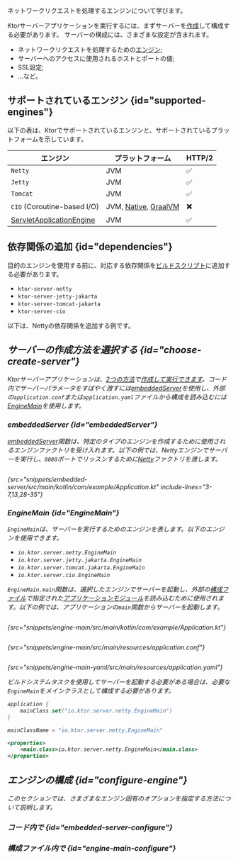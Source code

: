 [//]: # (title: サーバーエンジン)

<show-structure for="chapter" depth="3"/>

<link-summary>
ネットワークリクエストを処理するエンジンについて学びます。
</link-summary>

Ktorサーバーアプリケーションを実行するには、まずサーバーを[作成](server-create-and-configure.topic)して構成する必要があります。
サーバーの構成には、さまざまな設定が含まれます。
- ネットワークリクエストを処理するための[エンジン](#supported-engines);
- サーバーへのアクセスに使用されるホストとポートの値;
- SSL設定;
- ...など。

## サポートされているエンジン {id="supported-engines"}

以下の表は、Ktorでサポートされているエンジンと、サポートされているプラットフォームを示しています。

| エンジン                                  | プラットフォーム                                            | HTTP/2 |
|-----------------------------------------|------------------------------------------------------|--------|
| `Netty`                                 | JVM                                                  | ✅      |
| `Jetty`                                 | JVM                                                  | ✅      |
| `Tomcat`                                | JVM                                                  | ✅      |
| `CIO` (Coroutine-based I/O)             | JVM, [Native](server-native.md), [GraalVM](graalvm.md) | ✖️     |
| [ServletApplicationEngine](server-war.md) | JVM                                                  | ✅      |

## 依存関係の追加 {id="dependencies"}

目的のエンジンを使用する前に、対応する依存関係を[ビルドスクリプト](server-dependencies.topic)に追加する必要があります。

* `ktor-server-netty`
* `ktor-server-jetty-jakarta`
* `ktor-server-tomcat-jakarta`
* `ktor-server-cio`

以下は、Nettyの依存関係を追加する例です。

<var name="artifact_name" value="ktor-server-netty"/>
<include from="lib.topic" element-id="add_ktor_artifact"/>

## サーバーの作成方法を選択する {id="choose-create-server"}
Ktorサーバーアプリケーションは、[2つの方法](server-create-and-configure.topic#embedded)で[作成して実行できます](server-create-and-configure.topic#embedded)。コード内でサーバーパラメータをすばやく渡すには[embeddedServer](#embeddedServer)を使用し、外部の`application.conf`または`application.yaml`ファイルから構成を読み込むには[EngineMain](#EngineMain)を使用します。

### embeddedServer {id="embeddedServer"}

[embeddedServer](https://api.ktor.io/ktor-server/ktor-server-core/io.ktor.server.engine/embedded-server.html)関数は、特定のタイプのエンジンを作成するために使用されるエンジンファクトリを受け入れます。以下の例では、Nettyエンジンでサーバーを実行し、`8080`ポートでリッスンするために[Netty](https://api.ktor.io/ktor-server/ktor-server-netty/io.ktor.server.netty/-netty/index.html)ファクトリを渡します。

```kotlin
```

{src="snippets/embedded-server/src/main/kotlin/com/example/Application.kt" include-lines="3-7,13,28-35"}

### EngineMain {id="EngineMain"}

`EngineMain`は、サーバーを実行するためのエンジンを表します。以下のエンジンを使用できます。

* `io.ktor.server.netty.EngineMain`
* `io.ktor.server.jetty.jakarta.EngineMain`
* `io.ktor.server.tomcat.jakarta.EngineMain`
* `io.ktor.server.cio.EngineMain`

`EngineMain.main`関数は、選択したエンジンでサーバーを起動し、外部の[構成ファイル](server-configuration-file.topic)で指定された[アプリケーションモジュール](server-modules.md)を読み込むために使用されます。以下の例では、アプリケーションの`main`関数からサーバーを起動します。

<tabs>
<tab title="Application.kt">

```kotlin
```

{src="snippets/engine-main/src/main/kotlin/com/example/Application.kt"}

</tab>

<tab title="application.conf">

```shell
```

{src="snippets/engine-main/src/main/resources/application.conf"}

</tab>

<tab title="application.yaml">

```yaml
```

{src="snippets/engine-main-yaml/src/main/resources/application.yaml"}

</tab>
</tabs>

ビルドシステムタスクを使用してサーバーを起動する必要がある場合は、必要な`EngineMain`をメインクラスとして構成する必要があります。

<tabs group="languages" id="main-class-set-engine-main">
<tab title="Gradle (Kotlin)" group-key="kotlin">

```kotlin
application {
    mainClass.set("io.ktor.server.netty.EngineMain")
}
```

</tab>
<tab title="Gradle (Groovy)" group-key="groovy">

```groovy
mainClassName = "io.ktor.server.netty.EngineMain"
```

</tab>
<tab title="Maven" group-key="maven">

```xml
<properties>
    <main.class>io.ktor.server.netty.EngineMain</main.class>
</properties>
```

</tab>
</tabs>

## エンジンの構成 {id="configure-engine"}

このセクションでは、さまざまなエンジン固有のオプションを指定する方法について説明します。

### コード内で {id="embedded-server-configure"}

<include from="server-configuration-code.topic" element-id="embedded-engine-configuration"/>

### 構成ファイル内で {id="engine-main-configure"}

<include from="server-configuration-file.topic" element-id="engine-main-configuration"/>